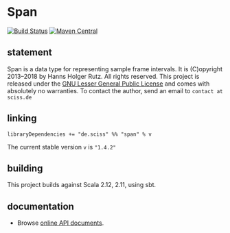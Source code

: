 # Span

[![Build Status](https://travis-ci.org/Sciss/Span.svg?branch=master)](https://travis-ci.org/Sciss/Span)
[![Maven Central](https://maven-badges.herokuapp.com/maven-central/de.sciss/span_2.11/badge.svg)](https://maven-badges.herokuapp.com/maven-central/de.sciss/span_2.11)

## statement

Span is a data type for representing sample frame intervals. It is (C)opyright 2013&ndash;2018 by Hanns Holger Rutz. All rights reserved. 
This project is released under the [GNU Lesser General Public License](https://raw.github.com/Sciss/Span/master/LICENSE) and comes with absolutely
no warranties. To contact the author, send an email to `contact at sciss.de`

## linking

    libraryDependencies += "de.sciss" %% "span" % v

The current stable version `v` is `"1.4.2"`

## building

This project builds against Scala 2.12, 2.11, using sbt.

## documentation

 - Browse [online API documents](http://sciss.github.io/Span/latest/api/de/sciss/span/).
